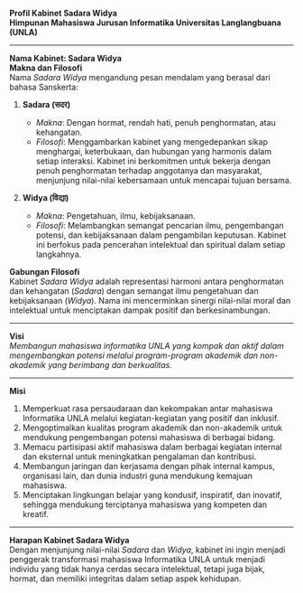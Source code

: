 **Profil Kabinet Sadara Widya**  
**Himpunan Mahasiswa Jurusan Informatika Universitas Langlangbuana (UNLA)**  

---

**Nama Kabinet: Sadara Widya**  
**Makna dan Filosofi**  
Nama *Sadara Widya* mengandung pesan mendalam yang berasal dari bahasa Sanskerta:  

1. **Sadara (सदर)**  
   - *Makna*: Dengan hormat, rendah hati, penuh penghormatan, atau kehangatan.  
   - *Filosofi*: Menggambarkan kabinet yang mengedepankan sikap menghargai, keterbukaan, dan hubungan yang harmonis dalam setiap interaksi. Kabinet ini berkomitmen untuk bekerja dengan penuh penghormatan terhadap anggotanya dan masyarakat, menjunjung nilai-nilai kebersamaan untuk mencapai tujuan bersama.  

2. **Widya (विद्या)**  
   - *Makna*: Pengetahuan, ilmu, kebijaksanaan.  
   - *Filosofi*: Melambangkan semangat pencarian ilmu, pengembangan potensi, dan kebijaksanaan dalam pengambilan keputusan. Kabinet ini berfokus pada pencerahan intelektual dan spiritual dalam setiap langkahnya.  

**Gabungan Filosofi**  
Kabinet *Sadara Widya* adalah representasi harmoni antara penghormatan dan kehangatan (*Sadara*) dengan semangat ilmu pengetahuan dan kebijaksanaan (*Widya*). Nama ini mencerminkan sinergi nilai-nilai moral dan intelektual untuk menciptakan dampak positif dan berkesinambungan.  

---

**Visi**  
*Membangun mahasiswa informatika UNLA yang kompak dan aktif dalam mengembangkan potensi melalui program-program akademik dan non-akademik yang berimbang dan berkualitas.*  

---

**Misi**  

1. Memperkuat rasa persaudaraan dan kekompakan antar mahasiswa Informatika UNLA melalui kegiatan-kegiatan yang positif dan inklusif.  
2. Mengoptimalkan kualitas program akademik dan non-akademik untuk mendukung pengembangan potensi mahasiswa di berbagai bidang.  
3. Memacu partisipasi aktif mahasiswa dalam berbagai kegiatan internal dan eksternal untuk meningkatkan pengalaman dan kontribusi.  
4. Membangun jaringan dan kerjasama dengan pihak internal kampus, organisasi lain, dan dunia industri guna mendukung kemajuan mahasiswa.  
5. Menciptakan lingkungan belajar yang kondusif, inspiratif, dan inovatif, sehingga mendukung terciptanya mahasiswa yang kompeten dan kreatif.  

---

**Harapan Kabinet Sadara Widya**  
Dengan menjunjung nilai-nilai *Sadara* dan *Widya*, kabinet ini ingin menjadi penggerak transformasi mahasiswa Informatika UNLA untuk menjadi individu yang tidak hanya cerdas secara intelektual, tetapi juga bijak, hormat, dan memiliki integritas dalam setiap aspek kehidupan.  
